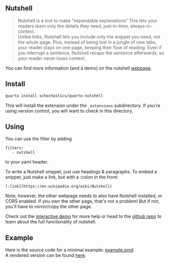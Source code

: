 ## Nutshell

> Nutshell is a tool to make "expandable explanations" This lets your readers learn only the details they need, just-in-time, always-in-context.   
Unlike links, Nutshell lets you include only the snippet you need, not the whole page. Plus, instead of being lost in a jungle of new tabs, your reader stays on one page, keeping their flow of reading. Even if you interrupt a sentence, Nutshell recaps the sentence afterwards, so your reader never loses context.

You can find more information (and a demo) on the nutshell [webpage](https://ncase.me/nutshell/).

## Install

```sh
quarto install schochastics/quarto-nutshell
```

This will install the extension under the `_extensions` subdirectory. If you're using version control, you will want to check in this directory.

## Using
You can use the filter by adding
```
filters:
   - nutshell
```
to your yaml header.

To write a Nutshell snippet, just use headings & paragraphs. To embed a snippet,
just make a link, but with a :colon in the front:

```
[:link](https://en.wikipedia.org/wiki/Nutshell)
```

Note, however, the other webpage needs to also have Nutshell installed, or CORS enabled. If you own the other page, that's not a problem! But if not, you'll have to mirror/copy the other page.

Check out the [interactive demo](https://ncase.me/nutshell/try/) for more help
or head to the
[github repo](https://github.com/ncase/nutshell) to learn about the full
functionality of nutshell.

## Example

Here is the source code for a minimal example: [example.qmd](example.qmd)  
A rendered version can be found [here](https://schochastics.quarto.pub/nutshell-expandable-explanations/).
